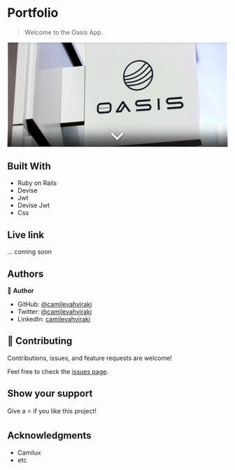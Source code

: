 
 # Portfolio

> Welcome to the Oasis App.

  <img src='./public/images/Screenshot from 2023-02-20 23-35-13.png' alt=''>


## Built With

- Ruby on Rails
- Devise
- Jwt
- Devise Jwt
- Css

## Live link

... coming soon

## Authors

👤 **Author**

- GitHub: [@camilevahviraki](https://github.com/camilevahviraki)
- Twitter: [@camilevahviraki](https://twitter.com/CamileVahviraki)
- LinkedIn: [camilevahviraki](https://www.linkedin.com/in/camile-vahviraki-8180a6232/)



## 🤝 Contributing

Contributions, issues, and feature requests are welcome!

Feel free to check the [issues page](../../issues/).

## Show your support

Give a ⭐️ if you like this project!

## Acknowledgments

- Camilux
- etc
